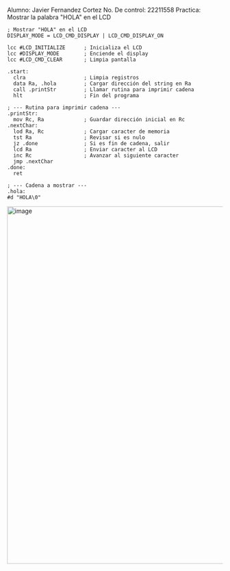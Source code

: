 Alumno: Javier Fernandez Cortez
No. De control: 22211558
Practica: Mostrar la palabra "HOLA" en el LCD

```text
; Mostrar "HOLA" en el LCD
DISPLAY_MODE = LCD_CMD_DISPLAY | LCD_CMD_DISPLAY_ON

lcc #LCD_INITIALIZE      ; Inicializa el LCD
lcc #DISPLAY_MODE        ; Enciende el display
lcc #LCD_CMD_CLEAR       ; Limpia pantalla

.start:
  clra                   ; Limpia registros
  data Ra, .hola         ; Cargar dirección del string en Ra
  call .printStr         ; Llamar rutina para imprimir cadena
  hlt                    ; Fin del programa

; --- Rutina para imprimir cadena ---
.printStr:
  mov Rc, Ra             ; Guardar dirección inicial en Rc
.nextChar:
  lod Ra, Rc             ; Cargar caracter de memoria
  tst Ra                 ; Revisar si es nulo
  jz .done               ; Si es fin de cadena, salir
  lcd Ra                 ; Enviar caracter al LCD
  inc Rc                 ; Avanzar al siguiente caracter
  jmp .nextChar
.done:
  ret

; --- Cadena a mostrar ---
.hola:
#d "HOLA\0"
```

<img width="1099" height="835" alt="image" src="https://github.com/user-attachments/assets/9bd16b22-1e88-444a-b0e0-9d81d798dcbe" />

